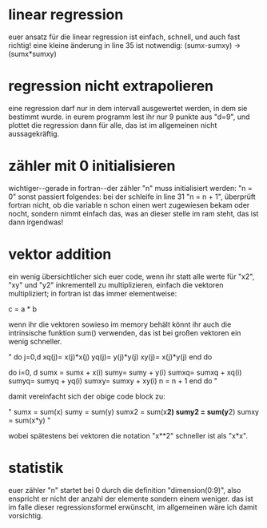 # linear regression

euer ansatz für die linear regression ist einfach, schnell, und auch
fast richtig! eine kleine änderung in line 35 ist notwendig:
(sumx-sumxy) -> (sumx*sumxy)


# regression nicht extrapolieren

eine regression darf nur in dem intervall ausgewertet werden, in dem
sie bestimmt wurde. in eurem programm lest ihr nur 9 punkte aus "d=9",
und plottet die regression dann für alle, das ist im allgemeinen nicht
aussagekräftig.


# zähler mit 0 initialisieren

wichtiger--gerade in fortran--der zähler "n" muss initialisiert
werden:
"n = 0"
sonst passiert folgendes: bei der schleife in line 31 "n = n + 1",
überprüft fortran nicht, ob die variable n schon einen wert zugewiesen
bekam oder nocht, sondern nimmt einfach das, was an dieser stelle im
ram steht, das ist dann irgendwas!


# vektor addition

ein wenig übersichtlicher sich euer code, wenn ihr statt alle werte
für "x2", "xy" und "y2" inkrementell zu multiplizieren, einfach die
vektoren multipliziert; in fortran ist das immer elementweise:

c = a * b

wenn ihr die vektoren sowieso im memory behält könnt ihr auch die
intrinsische funktion sum() verwenden, das ist bei großen vektoren ein
wenig schneller.

"
do j=0,d
 xq(j)= x(j)*x(j)
 yq(j)= y(j)*y(j)
 xy(j)= x(j)*y(j)
end do

do i=0, d
sumx = sumx + x(i)
sumy= sumy + y(i)
sumxq= sumxq + xq(i)
sumyq= sumyq + yq(i)
sumxy= sumxy + xy(i)
n = n + 1
end do
"

damit vereinfacht sich der obige code block zu:

"
sumx  = sum(x)
sumy  = sum(y)
sumx2 = sum(x**2)
sumy2 = sum(y**2)
sumxy = sum(x*y)
"

wobei spätestens bei vektoren die notation "x**2" schneller ist als "x*x".


# statistik

euer zähler "n" startet bei 0 durch die definition "dimension(0:9)",
also enspricht er nicht der anzahl der elemente sondern einem
weniger. das ist im falle dieser regressionsformel erwünscht, im
allgemeinen wäre ich damit vorsichtig.


